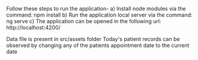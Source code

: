 Follow these steps to run the application-
a) Install node modules via the command: npm install
b) Run the application local server via the command: ng serve
c) The application can be opened in the following url: http://localhost:4200/

Data file is present in src/assets folder
Today's patient records can be observed by changing any of the patients appointment date to the current date
